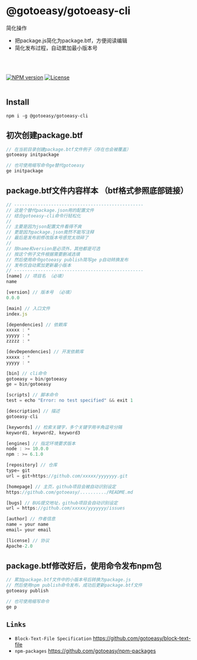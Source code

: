 # @gotoeasy/gotoeasy-cli
简化操作
<br>
* 把package.js简化为package.btf，方便阅读编辑
* 简化发布过程，自动累加最小版本号
<br>
<br>

[![NPM version](https://img.shields.io/npm/v/@gotoeasy/gotoeasy-cli.svg)](https://www.npmjs.com/package/@gotoeasy/gotoeasy-cli)
[![License](https://img.shields.io/badge/License-Apache%202-brightgreen.svg)](http://www.apache.org/licenses/LICENSE-2.0)
<br>
<br>

## Install
```
npm i -g @gotoeasy/gotoeasy-cli
```


## 初次创建package.btf
```js
// 在当前目录创建package.btf文件例子（存在也会被覆盖）
gotoeasy initpackage

// 也可使用缩写命令ge替代gotoeasy
ge initpackage
```


## package.btf文件内容样本 （btf格式参照底部链接）
```js
// -------------------------------------------------
// 这是个替代package.json用的配置文件
// 结合gotoeasy-cli命令行轻松化
// 
// 主要是因为json配置文件看得不爽
// 更是因为package.json竟然不能写注释
// 最后是发布前修改版本号感觉太琐碎了
// 
// 除name和version是必须外，其他都是可选
// 按这个例子文件根据需要删减选填
// 然后使用命令gotoeasy publish简写ge p自动转换发布
// 发布仅自动累加更新最小版本
// -------------------------------------------------
[name] // 项目名 （必填）
name

[version] // 版本号 （必填）
0.0.0

[main] // 入口文件
index.js

[dependencies] // 依赖库
xxxxx : *
yyyyy : *
zzzzz : *

[devDependencies] // 开发依赖库
xxxxx : *
yyyyy : *

[bin] // cli命令
gotoeasy = bin/gotoeasy
ge = bin/gotoeasy

[scripts] // 脚本命令
test = echo "Error: no test specified" && exit 1

[description] // 描述
gotoeasy-cli

[keywords] // 检索关键字，多个关键字用半角逗号分隔
keyword1, keyword2, keyword3

[engines] // 指定环境要求版本
node : >= 10.0.0
npm : >= 6.1.0

[repository] // 仓库
type= git
url = git+https://github.com/xxxxx/yyyyyyy.git

[homepage] // 主页，github项目会被自动识别设定
https://github.com/gotoeasy/........../README.md

[bugs] // BUG提交地址，github项目会自动识别设定
url = https://github.com/xxxxx/yyyyyyy/issues

[author] // 作者信息
name = your name
email= your email

[license] // 协议
Apache-2.0

```

## package.btf修改好后，使用命令发布npm包
```js
// 累加package.btf文件中的小版本号后转换为package.js
// 然后使用npm publish命令发布，成功后更新package.btf文件
gotoeasy publish

// 也可使用缩写命令
ge p
```


## `Links`
* `Block-Text-File Specification` https://github.com/gotoeasy/block-text-file
* `npm-packages` https://github.com/gotoeasy/npm-packages

